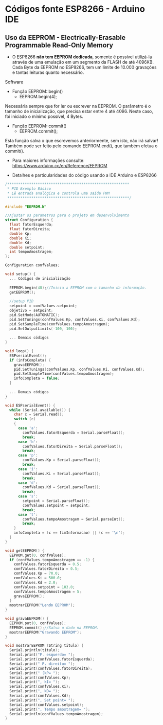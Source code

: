 
# Códigos fonte ESP8266 - Arduino IDE

Uso da EEPROM - Electrically-Erasable Programmable Read-Only Memory
------
* O ESP8266 **não tem EEPROM dedicada**, somente é possível utilizá-la através de uma emulação em um segmento da FLASH de até 4096KB. Cada Byte da EEPROM no ESP8266, tem um limite de 10.000 gravações e tantas leituras quanto necessário.

Software
* Função EEPROM::begin()
  * EEPROM.begin(4);

Necessária sempre que for ler ou escrever na EEPROM. O parâmetro é o tamanho de inicialização, que precisa estar entre 4 até 4096. Neste caso, foi iniciado o mínimo possível, 4 Bytes.

* Função EEPROM::commit()
  * EEPROM.commit();

Esta função salva o que escrevemos anteriormente, sem isto, não irá salvar! Também pode ser feito pelo comando EEPROM.end(), que também efetua o commit().

* Para maiores informações consulte: https://www.arduino.cc/en/Reference/EEPROM

 

* Detalhes e particularidades do código usando a IDE Arduino e ESP8266

```c++
/********************************************************
 * PID Exemplo Básico
 * Lê entrada analógica e controla uma saída PWM
 ********************************************************/

#include "EEPROM.h"

//Ajustar os parametros para o projeto em desenvolvimento
struct Configuration {
  float fatorEsquerda;
  float fatorDireita;
  double Kp;
  double Ki;
  double Kd;
  double setpoint;
  int tempoAmostragem;
};

Configuration confValues;

void setup() {
  ... Códigos de inicialização
  
  EEPROM.begin(48);//Inicia a EEPROM com o tamanho da informação.
  getEEPROM();
  
  //setup PID
  setpoint = confValues.setpoint;
  objetivo = setpoint;
  pid.SetMode(AUTOMATIC);
  pid.SetTunings(confValues.Kp, confValues.Ki, confValues.Kd);
  pid.SetSampleTime(confValues.tempoAmostragem);
  pid.SetOutputLimits(-100, 100);
  
  ... Demais códigos
}

void loop() {
  ESPserialEvent();
  if (infoCompleta) {
    gravaEEPROM();
    pid.SetTunings(confValues.Kp, confValues.Ki, confValues.Kd);
    pid.SetSampleTime(confValues.tempoAmostragem);
    infoCompleta = false;
  }
  
  ... Demais códigos
}

void ESPserialEvent() {
  while (Serial.available()) {
    char c = Serial.read();
    switch (c)
    {
      case 'a':
        confValues.fatorEsquerda = Serial.parseFloat();
        break;
      case 'b':
        confValues.fatorDireita = Serial.parseFloat();
        break;
      case 'p':
        confValues.Kp = Serial.parseFloat();
        break;
      case 'i':
        confValues.Ki = Serial.parseFloat();
        break;
      case 'd':
        confValues.Kd = Serial.parseFloat();
        break;
      case 's':
        setpoint = Serial.parseFloat();
        confValues.setpoint = setpoint;
        break;
      case 't':
        confValues.tempoAmostragem = Serial.parseInt();
        break;
    }
    infoCompleta = (c == fimInformacao) || (c == '\n');
  }
}

void getEEPROM() {
  EEPROM.get(0, confValues);
  if (confValues.tempoAmostragem == -1) {
    confValues.fatorEsquerda = 0.5;
    confValues.fatorDireita = 0.5;
    confValues.Kp = 70.0;
    confValues.Ki = 500.0;
    confValues.Kd = 2.0;
    confValues.setpoint = 103.0;
    confValues.tempoAmostragem = 5;
    gravaEEPROM();
  }
  mostrarEEPROM("Lendo EEPROM");
}

void gravaEEPROM() {
  EEPROM.put(0, confValues);
  EEPROM.commit();//Salva o dado na EEPROM.
  mostrarEEPROM("Gravando EEPROM");
}

void mostrarEEPROM (String titulo) {
  Serial.println(titulo);
  Serial.print("F. esquerdo= ");
  Serial.print(confValues.fatorEsquerda);
  Serial.print(" F. direito= ");
  Serial.print(confValues.fatorDireita);
  Serial.print(" (kP= ");
  Serial.print(confValues.Kp);
  Serial.print(", kI= ");
  Serial.print(confValues.Ki);
  Serial.print(", kD= ");
  Serial.print(confValues.Kd);
  Serial.print(", Set point= ");
  Serial.print(confValues.setpoint);
  Serial.print(", Tempo amostragem= ");
  Serial.println(confValues.tempoAmostragem);
}

```
